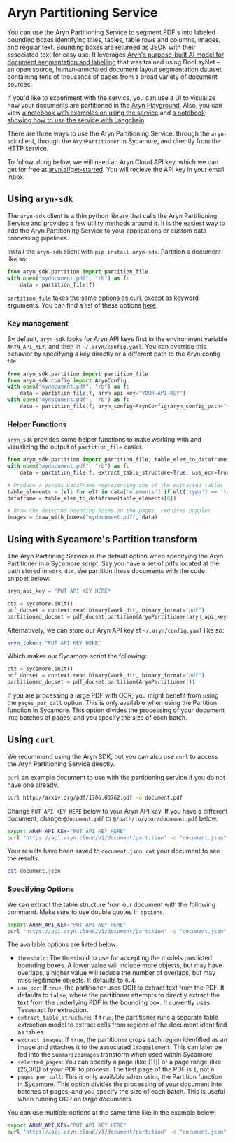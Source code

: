 # Aryn Partitioning Service

You can use the Aryn Partitioning Service to segment PDF's into labeled bounding boxes identifying titles, tables, table rows and columns, images, and regular text. Bounding boxes are returned as JSON with their associated text for easy use. It leverages [Aryn's purpose-built AI model for document segmentation and labelling](https://huggingface.co/Aryn/deformable-detr) that was trained using DocLayNet – an open source, human-annotated document layout segmentation dataset containing tens of thousands of pages from a broad variety of document sources.

If you'd like to experiment with the service, you can use a UI to visualize how your documents are partitioned in the [Aryn Playground](https://www.play.aryn.ai/partitioning). Also, you can view [a notebook with examples on using the service](https://github.com/aryn-ai/sycamore/blob/main/notebooks/ArynPartitionerPython.ipynb) and [a notebook showing how to use the service with Langchain](https://github.com/aryn-ai/sycamore/blob/main/notebooks/ArynPartitionerWithLangchain.ipynb).

There are three ways to use the Aryn Partitioning Service: through the `aryn-sdk` client, through the `ArynPartitioner` in Sycamore, and directly from the HTTP service.

To follow along below, we will need an Aryn Cloud API key, which we can get for free at [aryn.ai/get-started](https://www.aryn.ai/get-started). You will recieve the API key in your email inbox.

## Using `aryn-sdk`

The `aryn-sdk` client is a thin python library that calls the Aryn Partitioning Service and provides a few utility methods around it. It is the easiest way to add the Aryn Partitioning Service to your applications or custom data processing pipelines.

Install the `aryn-sdk` client with `pip install aryn-sdk`.
Partition a document like so:

```python
from aryn_sdk.partition import partition_file
with open("mydocument.pdf", "rb") as f:
    data = partition_file(f)
```

`partition_file` takes the same options as curl, except as keyword arguments. You can find a list of these options [here](https://sycamore.readthedocs.io/en/stable/aryn_cloud/aryn_partitioning_service.html#specifying-options).

### Key management

By default, `aryn-sdk` looks for Aryn API keys first in the environment variable `ARYN_API_KEY`, and then in `~/.aryn/config.yaml`. You can override this behavior by specifying a key directly or a different path to the Aryn config file:
```python
from aryn_sdk.partition import partition_file
from aryn_sdk.config import ArynConfig
with open("mydocument.pdf", "rb") as f:
    data = partition_file(f, aryn_api_key="YOUR-API-KEY")
with open("mydocument.pdf", "rb") as f:
    data = partition_file(f, aryn_config=ArynConfig(aryn_config_path="~/dotfiles/.aryn/config.yaml"))
```

### Helper Functions

`aryn_sdk` provides some helper functions to make working with and visualizing the output of `partition_file` easier.

```python
from aryn_sdk.partition import partition_file, table_elem_to_dataframe, draw_with_boxes
with open("mydocument.pdf", "rb") as f:
    data = partition_file(f, extract_table_structure=True, use_ocr=True, extract_images=True, threshold=0.35)

# Produce a pandas DataFrame representing one of the extracted tables
table_elements = [elt for elt in data['elements'] if elt['type'] == 'table']
dataframe = table_elem_to_dataframe(table_elements[0])

# Draw the detected bounding boxes on the pages. requires poppler
images = draw_with_boxes("mydocument.pdf", data)
```

## Using with Sycamore's Partition transform

The Aryn Partitining Service is the default option when specifying the Aryn Partitioner in a Sycamore script. Say you have a set of pdfs located at the path stored in `work_dir`. We partition these documents with the code snippet below:

```python
aryn_api_key = "PUT API KEY HERE"

ctx = sycamore.init()
pdf_docset = context.read.binary(work_dir, binary_format="pdf")
partitioned_docset = pdf_docset.partition(ArynPartitioner(aryn_api_key=aryn_api_key))
```
Alternatively, we can store our Aryn API key at `~/.aryn/config.yaml` like so:
```yaml
aryn_token: "PUT API KEY HERE"
```
Which makes our Sycamore script the following:
```python
ctx = sycamore.init()
pdf_docset = context.read.binary(work_dir, binary_format="pdf")
partitioned_docset = pdf_docset.partition(ArynPartitioner())
```

If you are processing a large PDF with OCR, you might benefit from using the `pages_per_call` option. This is only available when using the Partition function in Sycamore. This option divides the processing of your document into batches of pages, and you specify the size of each batch.

## Using `curl`

We recommend using the Aryn SDK, but you can also use `curl` to access the Aryn Partitioning Service directly.

`curl` an example document to use with the partitioning service if you do not have one already.
```bash
curl http://arxiv.org/pdf/1706.03762.pdf -o document.pdf
```
Change `PUT API KEY HERE` below to your Aryn API key. If you have a different document, change `@document.pdf` to `@/path/to/your/document.pdf` below.
```bash
export ARYN_API_KEY="PUT API KEY HERE"
curl "https://api.aryn.cloud/v1/document/partition" -o "document.json" -H "Authorization: Bearer $ARYN_API_KEY" -F "pdf=@document.pdf";
```
Your results have been saved to `document.json`. `cat` your document to see the results.
```bash
cat document.json
```

### Specifying Options

We can extract the table structure from our document with the following command. Make sure to use double quotes in `options`.

```bash
export ARYN_API_KEY="PUT API KEY HERE"
curl "https://api.aryn.cloud/v1/document/partition" -o "document.json" -H "Authorization: Bearer $ARYN_API_KEY" -F "pdf=@document.pdf" -F "options={\"extract_table_structure\": true}";
```

The available options are listed below:

* ```threshold```: The threshold to use for accepting the models predicted bounding boxes. A lower value will include more objects, but may have overlaps, a higher value will reduce the number of overlaps, but may miss legitimate objects. It defaults to ```0.4```.
* ```use_ocr```: If ```true```, the partitioner uses OCR to extract text from the PDF. It defaults to ```false```, where the partitioner attempts to directly extract the text from the underlying PDF in the bounding box. It currently uses Tesseract for extraction.
* `extract_table_structure`: If `true`, the partitioner runs a separate table extraction model to extract cells from regions of the document identified as tables.
* `extract_images`: If `true`, the partitioner crops each region identified as an image and attaches it to the associated `ImageElement`. This can later be fed into the `SummarizeImages` transform when used within Sycamore.
* `selected_pages`: You can specify a page (like [11]) or a page range (like [25,30]) of your PDF to process. The first page of the PDF is `1`, not `0`.
* `pages_per_call`: This is only available when using the Partition function in Sycamore. This option divides the processing of your document into batches of pages, and you specify the size of each batch. This is useful when running OCR on large documents.

You can use multiple options at the same time like in the example below:

```bash
export ARYN_API_KEY="PUT API KEY HERE"
curl "https://api.aryn.cloud/v1/document/partition" -o "document.json" -H "Authorization: Bearer $ARYN_API_KEY" -F "pdf=@document.pdf" -F "options={\"extract_table_structure\": true, \"threshold\": 0.2}";
```
